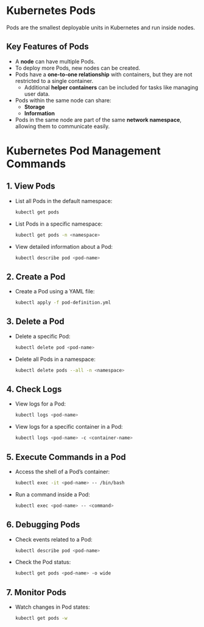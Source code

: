 # Kubernetes Pods  

Pods are the smallest deployable units in Kubernetes and run inside nodes.  

## Key Features of Pods  

- A **node** can have multiple Pods.  
- To deploy more Pods, new nodes can be created.  
- Pods have a **one-to-one relationship** with containers, but they are not restricted to a single container.  
  - Additional **helper containers** can be included for tasks like managing user data.  
- Pods within the same node can share:  
  - **Storage**  
  - **Information**  
- Pods in the same node are part of the same **network namespace**, allowing them to communicate easily.  



# Kubernetes Pod Management Commands

## 1. View Pods  
- List all Pods in the default namespace:  
  ```bash
  kubectl get pods
  ```
- List Pods in a specific namespace:  
  ```bash
  kubectl get pods -n <namespace>
  ```
- View detailed information about a Pod:  
  ```bash
  kubectl describe pod <pod-name>
  ```

## 2. Create a Pod  
- Create a Pod using a YAML file:  
  ```bash
  kubectl apply -f pod-definition.yml
  ```

## 3. Delete a Pod  
- Delete a specific Pod:  
  ```bash
  kubectl delete pod <pod-name>
  ```
- Delete all Pods in a namespace:  
  ```bash
  kubectl delete pods --all -n <namespace>
  ```

## 4. Check Logs  
- View logs for a Pod:  
  ```bash
  kubectl logs <pod-name>
  ```
- View logs for a specific container in a Pod:  
  ```bash
  kubectl logs <pod-name> -c <container-name>
  ```

## 5. Execute Commands in a Pod  
- Access the shell of a Pod’s container:  
  ```bash
  kubectl exec -it <pod-name> -- /bin/bash
  ```
- Run a command inside a Pod:  
  ```bash
  kubectl exec <pod-name> -- <command>
  ```

## 6. Debugging Pods  
- Check events related to a Pod:  
  ```bash
  kubectl describe pod <pod-name>
  ```
- Check the Pod status:  
  ```bash
  kubectl get pods <pod-name> -o wide
  ```

## 7. Monitor Pods  
- Watch changes in Pod states:  
  ```bash
  kubectl get pods -w
  ```
